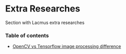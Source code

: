 # Extra Researches

Section with Lacmus extra researches

### Table of contents
 - [OpenCV vs Tensorflow image processing difference](opencv-vs-tensorflow-image-preprocessing/opencv-vs-tensorflow.ipynb)